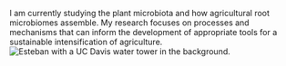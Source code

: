 I am currently studying the plant microbiota and how agricultural root microbiomes assemble. My research focuses on processes and mechanisms that can inform the development of appropriate tools for a sustainable intensification of agriculture.  
![Esteban with a UC Davis water tower in the background.](img/photo-frontlarge.png)
